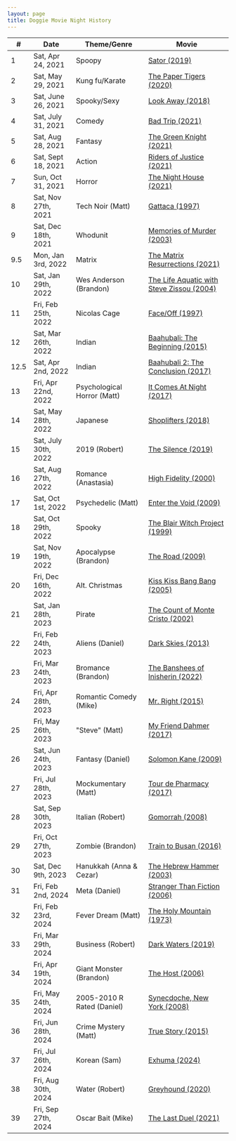 ```yaml
---
layout: page
title: Doggie Movie Night History
---
```

| #    | Date                 | Theme/Genre                 | Movie                              |
|------|----------------------|-----------------------------|------------------------------------|
| 1    | Sat, Apr 24, 2021    | Spoopy                      | [Sator (2019)](https://www.themoviedb.org/movie/611651-sator) |
| 2    | Sat, May 29, 2021    | Kung fu/Karate              | [The Paper Tigers (2020)](https://www.themoviedb.org/movie/731738-the-paper-tigers) |
| 3    | Sat, June 26, 2021   | Spooky/Sexy                 | [Look Away (2018)](https://www.themoviedb.org/movie/526051-look-away) |
| 4    | Sat, July 31, 2021   | Comedy                      | [Bad Trip (2021)](https://www.themoviedb.org/movie/578908-bad-trip) |
| 5    | Sat, Aug 28, 2021    | Fantasy                     | [The Green Knight (2021)](https://www.themoviedb.org/movie/559907-the-green-knight) |
| 6    | Sat, Sept 18, 2021   | Action                      | [Riders of Justice (2021)](https://www.themoviedb.org/movie/663870-retfaerdighedens-ryttere) |
| 7    | Sun, Oct 31, 2021    | Horror                      | [The Night House (2021)](https://www.themoviedb.org/movie/547565-the-night-house) |
| 8    | Sat, Nov 27th, 2021  | Tech Noir (Matt)            | [Gattaca (1997)](https://www.themoviedb.org/movie/782-gattaca) |
| 9    | Sat, Dec 18th, 2021  | Whodunit                    | [Memories of Murder (2003)](https://www.themoviedb.org/movie/11423) |
| 9.5  | Mon, Jan 3rd, 2022   | Matrix                      | [The Matrix Resurrections (2021)](https://www.themoviedb.org/movie/624860-the-matrix-resurrections) |
| 10   | Sat, Jan 29th, 2022  | Wes Anderson (Brandon)      | [The Life Aquatic with Steve Zissou (2004)](https://www.themoviedb.org/movie/421-the-life-aquatic-with-steve-zissou) |
| 11   | Fri, Feb 25th, 2022  | Nicolas Cage                | [Face/Off (1997)](https://www.themoviedb.org/movie/754-face-off) |
| 12   | Sat, Mar 26th, 2022  | Indian                      | [Baahubali: The Beginning (2015)](https://www.themoviedb.org/movie/256040) |
| 12.5 | Sat, Apr 2nd, 2022   | Indian                      | [Baahubali 2: The Conclusion (2017)](https://www.themoviedb.org/movie/350312-2) |
| 13   | Fri, Apr 22nd, 2022  | Psychological Horror (Matt) | [It Comes At Night (2017)](https://www.themoviedb.org/movie/418078) |
| 14   | Sat, May 28th, 2022  | Japanese                    | [Shoplifters (2018)](https://www.themoviedb.org/movie/505192) |
| 15   | Sat, July 30th, 2022 | 2019 (Robert)               | [The Silence (2019)](https://www.themoviedb.org/movie/527261) |
| 16   | Sat, Aug 27th, 2022  | Romance (Anastasia)         | [High Fidelity (2000)](https://www.themoviedb.org/movie/243-high-fidelity) |
| 17   | Sat, Oct 1st, 2022   | Psychedelic (Matt)          | [Enter the Void (2009)](https://www.themoviedb.org/movie/34647-enter-the-void) |
| 18   | Sat, Oct 29th, 2022  | Spooky                      | [The Blair Witch Project (1999)](https://www.themoviedb.org/movie/2667-the-blair-witch-project) |
| 19   | Sat, Nov 19th, 2022  | Apocalypse (Brandon)        | [The Road (2009)](https://www.themoviedb.org/movie/20766-the-road) |
| 20   | Fri, Dec 16th, 2022  | Alt. Christmas              | [Kiss Kiss Bang Bang (2005)](https://www.themoviedb.org/movie/5236-kiss-kiss-bang-bang) |
| 21   | Sat, Jan 28th, 2023  | Pirate                      | [The Count of Monte Cristo (2002)](https://www.themoviedb.org/movie/11362-the-count-of-monte-cristo) |
| 22   | Fri, Feb 24th, 2023  | Aliens (Daniel)             | [Dark Skies (2013)](https://www.themoviedb.org/movie/145135-dark-skies) |
| 23   | Fri, Mar 24th, 2023  | Bromance (Brandon)          | [The Banshees of Inisherin (2022)](https://www.themoviedb.org/movie/674324-the-banshees-of-inisherin) |
| 24   | Fri, Apr 28th, 2023  | Romantic Comedy (Mike)      | [Mr. Right (2015)](https://www.themoviedb.org/movie/333385-mr-right) |
| 25   | Fri, May 26th, 2023  | "Steve" (Matt)              | [My Friend Dahmer (2017)](https://www.themoviedb.org/movie/445040-my-friend-dahmer) |
| 26   | Sat, Jun 24th, 2023  | Fantasy (Daniel)            | [Solomon Kane (2009)](https://www.themoviedb.org/movie/32985-solomon-kane) |
| 27   | Fri, Jul 28th, 2023  | Mockumentary (Matt)         | [Tour de Pharmacy (2017)](https://www.themoviedb.org/movie/458506-tour-de-pharmacy) |
| 28   | Sat, Sep 30th, 2023  | Italian (Robert)            | [Gomorrah (2008)](https://www.themoviedb.org/movie/8882-gomorra) |
| 29   | Fri, Oct 27th, 2023  | Zombie (Brandon)            | [Train to Busan (2016)](https://www.themoviedb.org/movie/396535) |
| 30   | Sat, Dec 9th, 2023   | Hanukkah (Anna & Cezar)     | [The Hebrew Hammer (2003)](https://www.themoviedb.org/movie/19187-the-hebrew-hammer) |
| 31   | Fri, Feb 2nd, 2024   | Meta (Daniel)               | [Stranger Than Fiction (2006)](https://www.themoviedb.org/movie/1262-stranger-than-fiction) |
| 32   | Fri, Feb 23rd, 2024  | Fever Dream (Matt)          | [The Holy Mountain (1973)](https://www.themoviedb.org/movie/8327-la-montana-sagrada) |
| 33   | Fri, Mar 29th, 2024  | Business (Robert)           | [Dark Waters (2019)](https://www.themoviedb.org/movie/552178-dark-waters) |
| 34   | Fri, Apr 19th, 2024  | Giant Monster (Brandon)     | [The Host (2006)](https://www.themoviedb.org/movie/1255) |
| 35   | Fri, May 24th, 2024  | 2005-2010 R Rated (Daniel)  | [Synecdoche, New York (2008)](https://www.themoviedb.org/movie/4960-synecdoche-new-york) |
| 36   | Fri, Jun 28th, 2024  | Crime Mystery (Matt)        | [True Story (2015)](https://www.themoviedb.org/movie/245706-true-story) |
| 37   | Fri, Jul 26th, 2024  | Korean (Sam)                | [Exhuma (2024)](https://www.themoviedb.org/movie/838209) |
| 38   | Fri, Aug 30th, 2024  | Water (Robert)              | [Greyhound (2020)](https://www.themoviedb.org/movie/516486-greyhound) |
| 39   | Fri, Sep 27th, 2024  | Oscar Bait (Mike)           | [The Last Duel (2021)](https://www.themoviedb.org/movie/617653-the-last-duel) |
